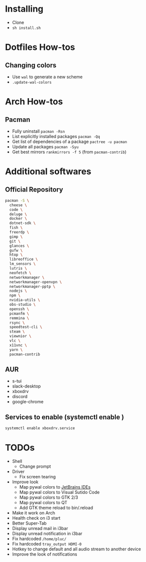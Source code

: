 # Installing

- Clone
- `sh install.sh`

# Dotfiles How-tos

## Changing colors

- Use `wal` to generate a new scheme
- `.update-wal-colors`

# Arch How-tos

## Pacman

- Fully uninstall `pacman -Rsn`
- List explicitly installed packages `pacman -Qq`
- Get list of dependencies of a package `pactree -u pacman`
- Update all packages `pacman -Syu`
- Get best mirrors `rankmirrors -f 5` (from `pacman-contrib`)

# Additional softwares

## Official Repository

```bash
pacman -S \
  cheese \
  code \
  deluge \
  docker \
  dotnet-sdk \
  fish \
  freerdp \
  gimp \
  git \
  glances \
  gufw \
  htop \
  libreoffice \
  lm_sensors \
  lutris \
  neofetch \
  networkmanager \
  networkmanager-openvpn \
  networkmanager-pptp \
  nodejs \
  npm \
  nvidia-utils \
  obs-studio \
  openssh \
  pcmanfm \
  remmina \
  rsync \
  speedtest-cli \
  steam \
  viewnior \
  vlc \
  x11vnc \
  yarn \
  pacman-contrib
```

## AUR

- s-tui
- slack-desktop
- xboxdrv
- discord
- google-chrome

## Services to enable (systemctl enable <service>)

```bash
systemctl enable xboxdrv.service
```

# TODOs

- Shell
  - Change prompt
- Driver
  - Fix screen tearing
- Improve look
  - Map pywal colors to [JetBrains IDEs](https://github.com/0x6C38/intellijPywal)
  - Map pywal colors to Visual Sutido Code
  - Map pywal colors to GTK 2/3
  - Map pywal colors to QT
  - Add GTK theme reload to bin/.reload
- Make it work on Arch
- Health check on i3 start
- Better Super-Tab
- Display unread mail in i3bar
- Display unread notification in i3bar
- Fix hardcoded `/home/pluc/`
- Fix hardcoded `tray_output HDMI-0`
- Hotkey to change default and all audio stream to another device
- Improve the look of notifications
